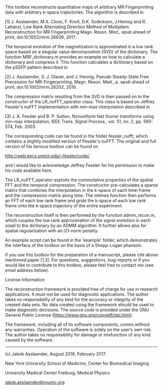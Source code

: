 This toolbox reconstructs quantitative maps of arbitrary MR Fingerprinting data with arbitrary k-space trajectories. The algorithm is described in 

[1] J. Asslaender, M.A. Cloos, F. Knoll, D.K. Sodickson, J.Hennig and R. Lattanzi, Low Rank Alternating Direction Method of Multipliers Reconstruction for MR Fingerprinting  Magn. Reson. Med., epub ahead of print, doi:10.1002/mrm.26639, 2017.

The temporal evolution of the magnetization is approximated in a low rank space based on a singular value decomposition (SVD) of the dictionary. The function MRF_dictionary.m provides an example on how to calculate a dictionary and compress it. This function calculates a dictionary based on the pSSFP pattern described in 

[2] J. Asslaender, S. J. Glaser, and J. Hennig, Pseudo Steady-State Free Precession for MR-Fingerprinting, Magn. Reson. Med., p. epub ahead of print, doi:10.1002/mrm.26202, 2016.

The compression matrix resulting from the SVD is then passed on to the constructor of the LR_nuFFT_operator class. This class is based on Jeffrey Fessler's nuFFT implementation with min-max interpolation described in

[3] J. A. Fessler and B. P. Sutton, Nonuniform fast fourier transforms using min-max interpolation, IEEE Trans. Signal Process., vol. 51, no. 2, pp. 560-574, Feb. 2003.

The corresponding code can be found in the folder fessler_nufft, which contains a slightly modified version of Fessler's nuFFT. The original and full version of his famous toolbox can be found on

http://web.eecs.umich.edu/~fessler/code/

and I would like to acknowledge Jeffrey Fessler for his permission to make his code available here. 

The LR_nuFFT_operator exploits the commutative properties of the spatial FFT and the temporal compression. The constructor pre-calculates a sparse matrix that combines the interpolation in the k-space of each time-frame and the compression matrix along time. The mtimes function then performs an FFT of each low rank frame and grids the k-space of each low rank frame onto the k-space trajectory of the entire experiment.

The reconstruction itself is then performed by the function admm_recon.m, which couples the low rank approximation of the signal evolution in each voxel to the dictionary by an ADMM algorithm. It further allows also for spatial regularization with an l21-norm penalty. 

An example script can be found in the 'example' folder, which demonstrates the interface of the toolbox on the basis of a Shepp-Logan phantom. 

If you use this toolbox for the preparation of a manuscript, please cite above mentioned paper [1,3]. For questions, suggestions, bug-reports or if you would like to contribute to this toolbox, please feel free to contact me (see email address below).



License Information

The reconstruction framework is provided free of charge for use in research applications. It must not be used for diagnostic applications. The author takes no responsibility of any kind for the accuracy or integrity of the created data sets. No data created using the framework should be used to make diagnostic decisions. The source code is provided under the GNU General Public License (https://www.gnu.org/copyleft/gpl.html).

The framework, including all of its software components, comes without any warranties. Operation of the software is solely on the user’s own risk. The author takes no responsibility for damage or misfunction of any kind caused by the software.



_______________________________________
(c) Jakob Asslaender, August 2016, February 2017

New York University School of Medicine, Center for Biomedical Imaging

University Medical Center Freiburg, Medical Physics

jakob.asslaender@nyumc.org